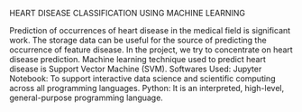 HEART DISEASE CLASSIFICATION USING MACHINE LEARNING

Prediction of occurrences of heart disease in the medical field is significant work. The storage data can be useful for the source of predicting the occurrence of feature disease. In the project, we try to concentrate on heart disease prediction.
Machine learning technique used to predict heart disease is Support Vector Machine (SVM). 
 Softwares Used:
 Jupyter Notebook: To support interactive data science and scientific computing
  across all programming languages.
 Python: It  is an interpreted, high-level, general-purpose programming language.

